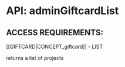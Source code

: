 # API: adminGiftcardList


## ACCESS REQUIREMENTS: ##
[[GIFTCARD|CONCEPT_giftcard]] - LIST


returns a list of projects
